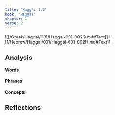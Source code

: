 ```yaml
---
title: "Haggai 1:2"
book: "Haggai"
chapter: 1
verse: 2
---
```

![[/Greek/Haggai/001/Haggai-001-002G.md#Text]]
![[/Hebrew/Haggai/001/Haggai-001-002H.md#Text]]

## Analysis

#### Words

#### Phrases

#### Concepts

## Reflections
